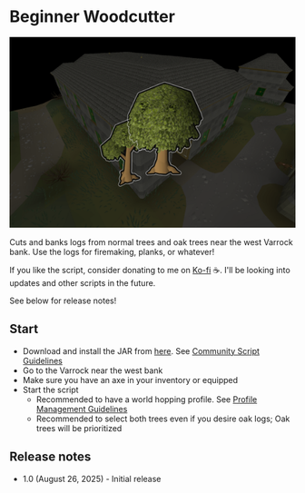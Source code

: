 # Beginner Woodcutter

![img.png](img.png)

Cuts and banks logs from normal trees and oak trees near the west Varrock bank. Use the logs for firemaking, planks, or whatever!

If you like the script, consider donating to me on [Ko-fi](https://ko-fi.com/fruart) ☕. I'll be looking into updates and other scripts in the future.

See below for release notes!

## Start
- Download and install the JAR from [here](https://github.com/fru-art/fru-scripts/blob/master/out/artifacts/BeginnerWoodcutterScript.jar).  See [Community Script Guidelines](https://discord.com/channels/736938454478356570/1364978724105355324)
- Go to the Varrock near the west bank
- Make sure you have an axe in your inventory or equipped
- Start the script
    - Recommended to have a world hopping profile.  See [Profile Management Guidelines](https://discord.com/channels/736938454478356570/1393939764092207134/1393939764092207134)
    - Recommended to select both trees even if you desire oak logs; Oak trees will be prioritized

## Release notes
- 1.0 (August 26, 2025) - Initial release